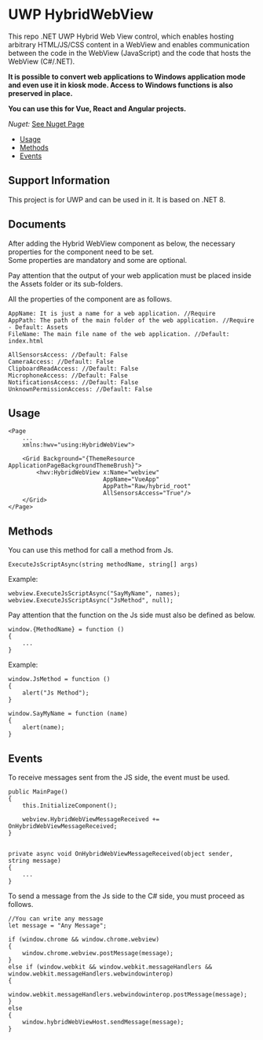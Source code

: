 # **UWP HybridWebView**
This repo .NET UWP Hybrid Web View control, which enables hosting arbitrary HTML/JS/CSS content in a WebView and enables communication between the code in the WebView (JavaScript) and the code that hosts the WebView (C#/.NET).

**It is possible to convert web applications to Windows application mode and even use it in kiosk mode.
Access to Windows functions is also preserved in place.**

**You can use this for Vue, React and Angular projects.**

_*Nuget:*_ [See Nuget Page](https://www.nuget.org/packages/UWPHybridWebView/1.0.0)

 - [Usage](#Usage)
 - [Methods](#Methods)
 - [Events](#Events)

## **Support Information**

This project is for UWP and can be used in it. It is based on .NET 8.
## **Documents**

After adding the Hybrid WebView component as below, the necessary properties for the component need to be set. \
Some properties are mandatory and some are optional.

Pay attention that the output of your web application must be placed inside the Assets folder or its sub-folders.

All the properties of the component are as follows.

```
AppName: It is just a name for a web application. //Require
AppPath: The path of the main folder of the web application. //Require - Default: Assets
FileName: The main file name of the web application. //Default: index.html

AllSensorsAccess: //Default: False
CameraAccess: //Default: False
ClipboardReadAccess: //Default: False
MicrophoneAccess: //Default: False
NotificationsAccess: //Default: False
UnknownPermissionAccess: //Default: False

```
## **Usage**

```
<Page
    ...
    xmlns:hwv="using:HybridWebView">

    <Grid Background="{ThemeResource ApplicationPageBackgroundThemeBrush}">
        <hwv:HybridWebView x:Name="webview" 
                           AppName="VueApp"
                           AppPath="Raw/hybrid_root"
                           AllSensorsAccess="True"/>
    </Grid>
</Page>

```
## **Methods**

You can use this method for call a method from Js.

```
ExecuteJsScriptAsync(string methodName, string[] args)
```
Example:
```
webview.ExecuteJsScriptAsync("SayMyName", names);
webview.ExecuteJsScriptAsync("JsMethod", null);
```

Pay attention that the function on the Js side must also be defined as below.

```
window.{MethodName} = function ()
{
    ...
}
```
Example:
```
window.JsMethod = function ()
{
    alert("Js Method");
}

window.SayMyName = function (name)
{
    alert(name);
}
```

## **Events**
To receive messages sent from the JS side, the event must be used.

```
public MainPage()
{
    this.InitializeComponent();

    webview.HybridWebViewMessageReceived += OnHybridWebViewMessageReceived;
}


private async void OnHybridWebViewMessageReceived(object sender, string message)
{
    ...
}
```

To send a message from the Js side to the C# side, you must proceed as follows.

```
//You can write any message
let message = "Any Message";

if (window.chrome && window.chrome.webview)
{
    window.chrome.webview.postMessage(message);
}
else if (window.webkit && window.webkit.messageHandlers && window.webkit.messageHandlers.webwindowinterop)
{
    window.webkit.messageHandlers.webwindowinterop.postMessage(message);
}
else
{
    window.hybridWebViewHost.sendMessage(message);
}
```
